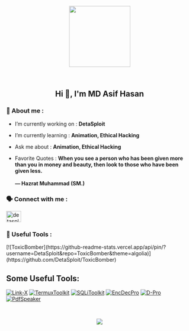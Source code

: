 <!-- Github README -->
<p align="center"><a href="https://github.com/DetaSploit">
<img height="165" src="https://github-readme-stats.vercel.app/api?username=DetaSploit&show_icons=true&include_all_commits=true&theme=react&cache_seconds=3200&hide_border=true" /></a></p>
&nbsp;

<h2 align="center">Hi 👋, I'm MD Asif Hasan</h2>
<h3 align="left">👤 About me :</h3>

- I’m currently working on : **DetaSploit**

- I’m currently learning : **Animation, Ethical Hacking**

- Ask me about : **Animation, Ethical Hacking**

- Favorite Quotes : **When you see a person who has been given more than you in money and beauty, then look to those who have been given less.<br/><br/>― Hazrat Muhammad (SM.)**

<h3 align="left">🗣️ Connect with me :</h3>
<p align="left">
<a href="https://www.facebook.com/iASIF009.ME" target="blank"><img align="center" src="https://raw.githubusercontent.com/rahuldkjain/github-profile-readme-generator/master/src/images/icons/Social/facebook.svg" alt="detasploit" height="30" width="40" /></a>
</p>

<h3 align="left">🔵 Useful Tools :</h3>
 [![ToxicBomber](https://github-readme-stats.vercel.app/api/pin/?username=DetaSploit&repo=ToxicBomber&theme=algolia)](https://github.com/DetaSploit/ToxicBomber)


## Some Useful Tools:


[![Link-X](https://github-readme-stats.vercel.app/api/pin/?username=toxic-noob&repo=Link-X&theme=algolia)](https://github.com/toxic-noob/Link-X)
[![TermuxToolkit](https://github-readme-stats.vercel.app/api/pin/?username=toxic-noob&repo=TermuxToolkit&theme=algolia)](https://github.com/toxic-noob/TermuxToolkit)
[![SQLiToolkit](https://github-readme-stats.vercel.app/api/pin/?username=toxic-noob&repo=SQLiToolkit&theme=algolia)](https://github.com/toxic-noob/SQLiToolkit)
[![EncDecPro](https://github-readme-stats.vercel.app/api/pin/?username=toxic-noob&repo=EncDecPro&theme=algolia)](https://github.com/toxic-noob/EncDecPro)
[![D-Pro](https://github-readme-stats.vercel.app/api/pin/?username=toxic-noob&repo=D-Pro&theme=algolia)](https://github.com/toxic-noob/D-Pro)
[![PdfSpeaker](https://github-readme-stats.vercel.app/api/pin/?username=toxic-noob&repo=PdfSpeaker&theme=algolia)](https://github.com/toxic-noob/PdfSpeaker)


&nbsp;<p align="center"><a href="https://github.com/DetaSploit"><img src="https://github-readme-stats.vercel.app/api/top-langs/?username=DetaSploit&layout=compact&theme=react&hide_border=true" />
</a></p>
